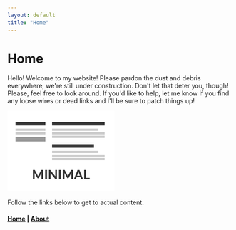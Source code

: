 ```yaml
---
layout: default
title: "Home"
---
```


# Home

Hello! Welcome to my website!
Please pardon the dust and debris everywhere, we're still under construction. Don't let that deter you, though! Please, feel free to look around. If you'd like to help, let me know if you find any loose wires or dead links and I'll be sure to patch things up!

![Under Construction](thumbnail.png)

Follow the links below to get to actual content.

#### [Home](index.md) | [About](about.md)
